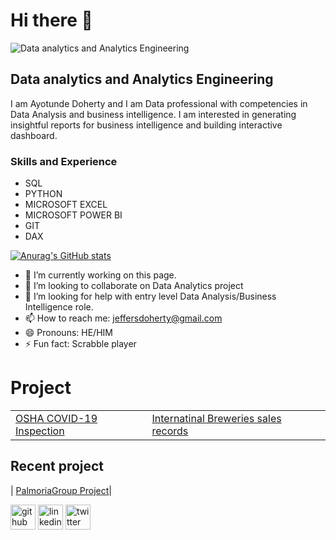# Hi there 👋  
![Data analytics and Analytics Engineering](https://pbs.twimg.com/profile_banners/236070061/1641470663/1500x500)
## Data analytics and Analytics Engineering
I am Ayotunde Doherty and I am Data professional with competencies in Data Analysis and business intelligence. I am interested in generating insightful reports for business intelligence and building interactive dashboard.


### Skills and Experience
- SQL
- PYTHON
- MICROSOFT EXCEL
- MICROSOFT POWER BI
- GIT
- DAX

[![Anurag's GitHub stats](https://github-readme-stats.vercel.app/api?username=thetundedoherty)](https://github.com/anuraghazra/github-readme-stats)

- 🔭 I’m currently working on this page. 
- 👯 I’m looking to collaborate on Data Analytics  project 
- 🤔 I’m looking for help with entry level Data Analysis/Business Intelligence role. 
- 📫 How to reach me: jeffersdoherty@gmail.com 
- 😄 Pronouns: HE/HIM 
- ⚡ Fun fact: Scrabble player 

# Project  

|  |   |   |
|:-|:--|:--|
|[OSHA COVID-19 Inspection](https://github.com/thetundedoherty/OSHA) | [Internatinal Breweries sales records](https://github.com/thetundedoherty/INTBREW) 

## Recent project
| [PalmoriaGroup Project](https://github.com/thetundedoherty/PalmoriaGroup)|  


[<img src='https://cdn.jsdelivr.net/npm/simple-icons@3.0.1/icons/github.svg' alt='github' height='40'>](https://github.com/thetundedoherty)  [<img src='https://cdn.jsdelivr.net/npm/simple-icons@3.0.1/icons/linkedin.svg' alt='linkedin' height='40'>](https://www.linkedin.com/in/tunde-doherty-a7140413b//)  [<img src='https://cdn.jsdelivr.net/npm/simple-icons@3.0.1/icons/twitter.svg' alt='twitter' height='40'>](https://twitter.com/thetundedoherty)  







